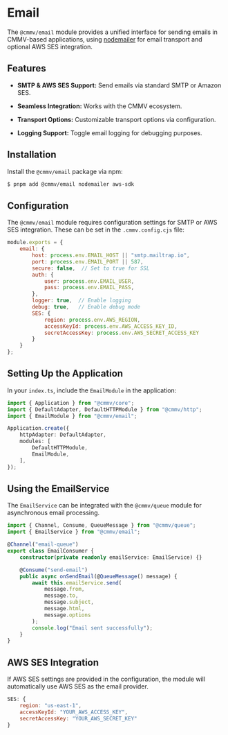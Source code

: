 # Email

The `@cmmv/email` module provides a unified interface for sending emails in CMMV-based applications, using [nodemailer](https://nodemailer.com/) for email transport and optional AWS SES integration.

## Features

* **SMTP & AWS SES Support:** Send emails via standard SMTP or Amazon SES.

* **Seamless Integration:** Works with the CMMV ecosystem.

* **Transport Options:** Customizable transport options via configuration.

* **Logging Support:** Toggle email logging for debugging purposes.

## Installation

Install the `@cmmv/email` package via npm:

```bash
$ pnpm add @cmmv/email nodemailer aws-sdk
```

## Configuration

The `@cmmv/email` module requires configuration settings for SMTP or AWS SES integration. These can be set in the `.cmmv.config.cjs` file:

```javascript
module.exports = {
    email: {
        host: process.env.EMAIL_HOST || "smtp.mailtrap.io",
        port: process.env.EMAIL_PORT || 587,
        secure: false,  // Set to true for SSL
        auth: {
            user: process.env.EMAIL_USER,
            pass: process.env.EMAIL_PASS,
        },
        logger: true,  // Enable logging
        debug: true,   // Enable debug mode
        SES: {
            region: process.env.AWS_REGION,
            accessKeyId: process.env.AWS_ACCESS_KEY_ID,
            secretAccessKey: process.env.AWS_SECRET_ACCESS_KEY
        }
    }
};
```

## Setting Up the Application

In your ``index.ts``, include the ``EmailModule`` in the application:

```typescript
import { Application } from "@cmmv/core";
import { DefaultAdapter, DefaultHTTPModule } from "@cmmv/http";
import { EmailModule } from "@cmmv/email";

Application.create({
    httpAdapter: DefaultAdapter,
    modules: [
        DefaultHTTPModule,
        EmailModule,
    ],
});
```

## Using the EmailService

The `EmailService` can be integrated with the `@cmmv/queue` module for asynchronous email processing.

```typescript
import { Channel, Consume, QueueMessage } from "@cmmv/queue";
import { EmailService } from "@cmmv/email";

@Channel("email-queue")
export class EmailConsumer {
    constructor(private readonly emailService: EmailService) {}

    @Consume("send-email")
    public async onSendEmail(@QueueMessage() message) {
        await this.emailService.send(
            message.from,
            message.to,
            message.subject,
            message.html,
            message.options
        );
        console.log("Email sent successfully");
    }
}
```

## AWS SES Integration

If AWS SES settings are provided in the configuration, the module will automatically use AWS SES as the email provider.

```javascript
SES: {
    region: "us-east-1",
    accessKeyId: "YOUR_AWS_ACCESS_KEY",
    secretAccessKey: "YOUR_AWS_SECRET_KEY"
}
```

